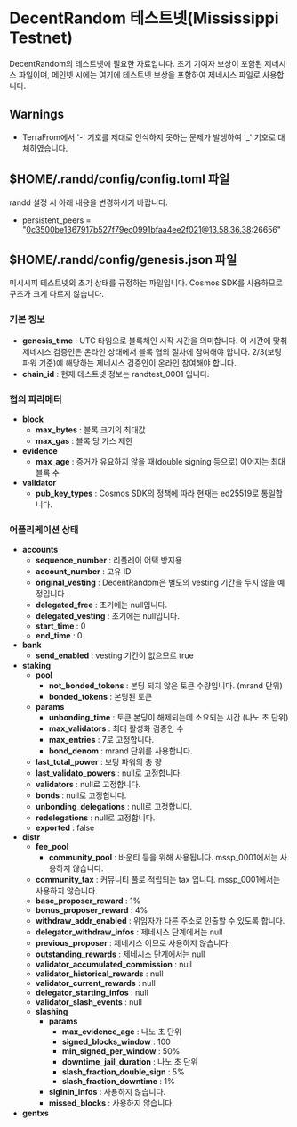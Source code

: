 # DecentRandom 테스트넷(Mississippi Testnet)

DecentRandom의 테스트넷에 필요한 자료입니다. 초기 기여자 보상이 포함된 제네시스 파일이며, 메인넷 시에는 여기에 테스트넷 보상을 포함하여 제네시스 파일로 사용합니다. 

## Warnings

- TerraFrom에서 '-' 기호를 제대로 인식하지 못하는 문제가 발생하여 '_' 기호로 대체하였습니다.

## $HOME/.randd/config/config.toml 파일

randd 설정 시 아래 내용을 변경하시기 바랍니다.

- persistent_peers = "0c3500be1367917b527f79ec0991bfaa4ee2f021@13.58.36.38:26656"

## $HOME/.randd/config/genesis.json 파일

미시시피 테스트넷의 초기 상태를 규정하는 파일입니다. Cosmos SDK를 사용하므로 구조가 크게 다르지 않습니다.

### 기본 정보

- **genesis_time** : UTC 타임으로 블록체인 시작 시간을 의미합니다. 이 시간에 맞춰 제네시스 검증인은 온라인 상태에서 블록 협의 절차에 참여해야 합니다. 2/3(보팅 파워 기준)에 해당하는 제네시스 검증인이 온라인 참여해야 합니다.
- **chain_id** : 현재 테스트넷 정보는 randtest_0001 입니다.

### 협의 파라메터

- **block**
  - **max_bytes** : 블록 크기의 최대값
  - **max_gas** : 블록 당 가스 제한
- **evidence**
  - **max_age** : 증거가 유요하지 않을 때(double signing 등으로) 이어지는 최대 블록 수
- **validator**
  - **pub_key_types** : Cosmos SDK의 정책에 따라 현재는 ed25519로 통일합니다.

### 어플리케이션 상태

- **accounts**
  - **sequence_number** : 리플레이 어택 방지용
  - **account_number** : 고유 ID
  - **original_vesting** : DecentRandom은 별도의 vesting 기간을 두지 않을 예정입니다.
  - **delegated_free** : 초기에는 null입니다.
  - **delegated_vesting** : 초기에는 null입니다.
  - **start_time** : 0
  - **end_time** : 0
- **bank**
  - **send_enabled** : vesting 기간이 없으므로 true
- **staking**
  - **pool**
    - **not_bonded_tokens** : 본딩 되지 않은 토큰 수량입니다. (mrand 단위)
    - **bonded_tokens** : 본딩된 토큰
  - **params**
    - **unbonding_time** : 토큰 본딩이 해제되는데 소요되는 시간 (나노 초 단위)
    - **max_validators** : 최대 활성화 검증인 수
    - **max_entries** : 7로 고정합니다.
    - **bond_denom** : mrand 단위를 사용합니다.
  - **last_total_power** : 보팅 파워의 총 량
  - **last_validato_powers** : null로 고정합니다.
  - **validators** : null로 고정합니다.
  - **bonds** : null로 고정합니다.
  - **unbonding_delegations** : null로 고정합니다.
  - **redelegations** : null로 고정합니다.
  - **exported** : false
- **distr**
  - **fee_pool**
    - **community_pool** : 바운티 등을 위해 사용됩니다. mssp_0001에서는 사용하지 않습니다.
  - **community_tax** : 커뮤니티 풀로 적립되는 tax 입니다. mssp_0001에서는 사용하지 않습니다.
  - **base_proposer_reward** : 1%
  - **bonus_proposer_reward** : 4%
  - **withdraw_addr_enabled** : 위임자가 다른 주소로 인출할 수 있도록 합니다.
  - **delegator_withdraw_infos** : 제네시스 단계에서는 null
  - **previous_proposer** : 제네시스 이므로 사용하지 않습니다.
  - **outstanding_rewards** : 제네시스 단계에서는 null
  - **validator_accumulated_commission** : null
  - **validator_historical_rewards** : null
  - **validator_current_rewards** : null
  - **delegator_starting_infos** : null
  - **validator_slash_events** : null
  - **slashing**
    - **params**
      - **max_evidence_age** : 나노 초 단위
      - **signed_blocks_window** : 100
      - **min_signed_per_window** : 50%
      - **downtime_jail_duration** : 나노 초 단위
      - **slash_fraction_double_sign** : 5%
      - **slash_fraction_downtime** : 1%
    - **siginin_infos** : 사용하지 않습니다.
    - **missed_blocks** : 사용하지 않습니다.
- **gentxs**
